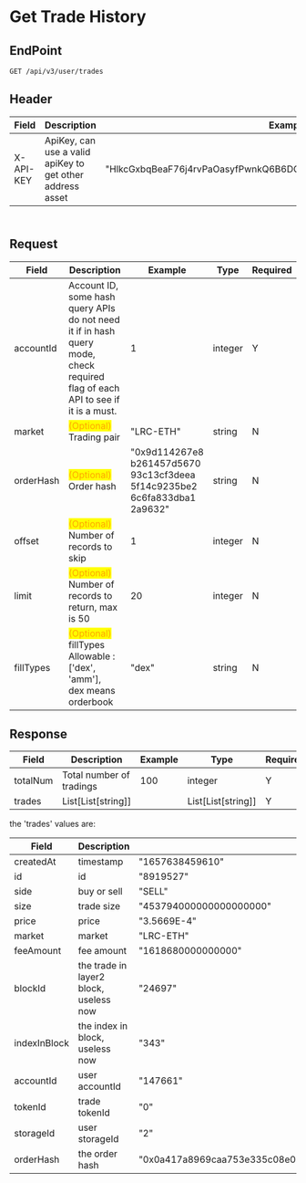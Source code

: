 # Get Trade History

## EndPoint

```
GET /api/v3/user/trades
```



## Header

<table><thead><tr><th>Field</th><th>Description</th><th>Example</th><th data-hidden>Type</th><th data-hidden>Required</th></tr></thead><tbody><tr><td>X-API-KEY</td><td>ApiKey, can use a valid apiKey to get other address asset</td><td>"HlkcGxbqBeaF76j4rvPaOasyfPwnkQ6B6DQ6THZWbvrAGxzEdulXQvOKLrRWZLnN"</td><td>string</td><td>Y</td></tr></tbody></table>

\
Request
-------

<table><thead><tr><th>Field</th><th>Description</th><th>Example</th><th data-hidden>Type</th><th data-hidden>Required</th></tr></thead><tbody><tr><td>accountId</td><td>Account ID, some hash query APIs do not need it if in hash query mode, check required flag of each API to see if it is a must.</td><td>1</td><td>integer</td><td>Y</td></tr><tr><td>market</td><td><mark style="color:orange;">(Optional)</mark> Trading pair</td><td>"LRC-ETH"</td><td>string</td><td>N</td></tr><tr><td>orderHash</td><td><mark style="color:orange;">(Optional)</mark> Order hash</td><td>"0x9d114267e8<br>b261457d5670<br>93c13cf3deea<br>5f14c9235be2<br>6c6fa833dba1<br>2a9632"</td><td>string</td><td>N</td></tr><tr><td>offset</td><td><mark style="color:orange;">(Optional)</mark> Number of records to skip</td><td>1</td><td>integer</td><td>N</td></tr><tr><td>limit</td><td><mark style="color:orange;">(Optional)</mark> Number of records to return, max is 50</td><td>20</td><td>integer</td><td>N</td></tr><tr><td>fillTypes</td><td><mark style="color:orange;">(Optional)</mark> fillTypes<br>Allowable : ['dex', 'amm'],<br>dex means orderbook</td><td>"dex"</td><td>string</td><td>N</td></tr></tbody></table>



## Response

<table><thead><tr><th>Field</th><th>Description</th><th>Example</th><th data-hidden>Type</th><th data-hidden>Required</th></tr></thead><tbody><tr><td>totalNum</td><td>Total number of tradings</td><td>100</td><td>integer</td><td>Y</td></tr><tr><td>trades</td><td>List[List[string]]</td><td></td><td>List[List[string]]</td><td>Y</td></tr></tbody></table>

the 'trades' values are:

<table><thead><tr><th>Field</th><th>Description</th><th>Example</th><th data-hidden>Type</th><th data-hidden>Required</th></tr></thead><tbody><tr><td>createdAt</td><td>timestamp</td><td>"1657638459610"</td><td>integer</td><td>Y</td></tr><tr><td>id</td><td>id</td><td>"8919527"</td><td>string</td><td>N</td></tr><tr><td>side</td><td>buy or sell</td><td>"SELL"</td><td>string</td><td>N</td></tr><tr><td>size</td><td>trade size</td><td>"453794000000000000000"</td><td>integer</td><td>N</td></tr><tr><td>price</td><td>price</td><td>"3.5669E-4"</td><td>integer</td><td>N</td></tr><tr><td>market</td><td>market</td><td>"LRC-ETH"</td><td>string</td><td>N</td></tr><tr><td>feeAmount</td><td>fee amount</td><td>"1618680000000000"</td><td></td><td></td></tr><tr><td>blockId</td><td>the trade in layer2 block, useless now</td><td>"24697"</td><td></td><td></td></tr><tr><td>indexInBlock</td><td>the index in block, useless now</td><td>"343"</td><td></td><td></td></tr><tr><td>accountId</td><td>user accountId</td><td>"147661"</td><td></td><td></td></tr><tr><td>tokenId</td><td>trade tokenId</td><td>"0"</td><td></td><td></td></tr><tr><td>storageId</td><td>user storageId</td><td>"2"</td><td></td><td></td></tr><tr><td>orderHash</td><td>the order hash</td><td>"0x0a417a8969caa753e335c08e079d5ac3bbe5a9453f3589868c6e3167a2181b58"</td><td></td><td></td></tr></tbody></table>
